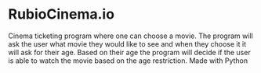 # RubioCinema.io
Cinema ticketing program where one can choose a movie.
The program will ask the user what movie they would like to see and when they choose it it will ask for their age.
Based on their age the program will decide if the user is able to watch the movie based on the age restriction. 
Made with Python
